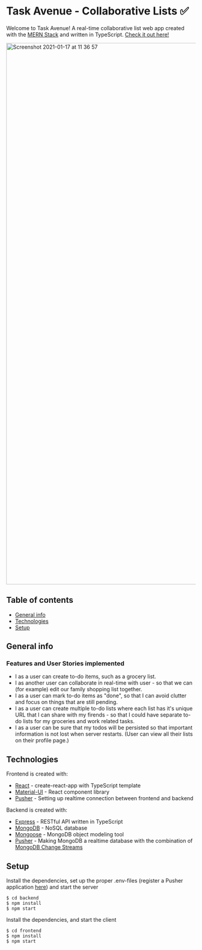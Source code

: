 # Task Avenue - Collaborative Lists :white_check_mark:

Welcome to Task Avenue! A real-time collaborative list web app created with the [MERN Stack](https://www.mongodb.com/mern-stack) and written in TypeScript.
[Check it out here!](https://taskavenue.web.app)

<img width="1440" alt="Screenshot 2021-01-17 at 11 36 57" src="https://user-images.githubusercontent.com/49671818/104838079-f1ddbe00-58b8-11eb-9f8b-f5b5cbd76d39.png">

## Table of contents
* [General info](#general-info)
* [Technologies](#technologies)
* [Setup](#setup)

## General info
### Features and User Stories implemented
* I as a user can create to-do items, such as a grocery list.
* I as another user can collaborate in real-time with user - so that we can (for example) edit our family shopping list together.
* I as a user can mark to-do items as "done", so that I can avoid clutter and focus on things that are still pending.
* I as a user can create multiple to-do lists where each list has it's unique URL that I can share with my firends - so that I could have separate to-do lists for my groceries and work related tasks.
* I as a user can be sure that my todos will be persisted so that important information is not lost when server restarts. (User can view all their lists on their profile page.)

## Technologies
Frontend is created with:
* [React](https://github.com/facebook/react) - create-react-app with TypeScript template
* [Material-UI](https://github.com/mui-org/material-ui) - React component library
* [Pusher](https://pusher.com) - Setting up realtime connection between frontend and backend

Backend is created with:
* [Express](https://github.com/expressjs/express) - RESTful API written in TypeScript
* [MongoDB](https://www.mongodb.com) - NoSQL database
* [Mongoose](https://github.com/Automattic/mongoose) - MongoDB object modeling tool
* [Pusher](https://pusher.com) - Making MongoDB a realtime database with the combination of [MongoDB Change Streams](https://docs.mongodb.com/manual/changeStreams)

## Setup

Install the dependencies, set up the proper .env-files (register a Pusher application [here](https://pusher.com)) and start the server
```
$ cd backend
$ npm install
$ npm start
```
Install the dependencies, and start the client
```
$ cd frontend
$ npm install
$ npm start
```


